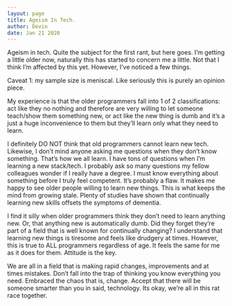 ```yaml
---
layout: page
title: Ageism In Tech.
author: Devin
date: Jan 21 2020
---
```

Ageism in tech. Quite the subject for the first rant, but here goes. I’m getting a little older now, naturally this has started to concern me a little. Not that I think I’m affected by this yet. However, I’ve noticed a few things.

Caveat 1: my sample size is meniscal. Like seriously this is purely an opinion piece.

My experience is that the older programmers fall into 1 of 2 classifications: act like they no nothing and therefore are very willing to let someone teach/show them something new, or act like the new thing is dumb and it’s a just a huge inconvenience to them but they’ll learn only what they need to learn.

I definitely DO NOT think that old programmers cannot learn new tech. Likewise, I don’t mind anyone asking me questions when they don’t know something. That’s how we all learn. I have tons of questions when I’m learning a new stack/tech. I probably ask so many questions my fellow colleagues wonder if I really have a degree. I must know everything about something before I truly feel competent. It’s probably a flaw.
It makes me happy to see older people willing to learn new things. This is what keeps the mind from growing stale. Plenty of studies have shown that continually learning new skills offsets the symptoms of dementia. 

I find it silly when older programmers think they don’t need to learn anything new. Or, that anything new is automatically dumb. Did they forget they’re part of a field that is well known for continually changing? I understand that learning new things is tiresome and feels like drudgery at times. However, this is true to ALL programmers regardless of age. It feels the same for me as it does for them. Attitude is the key. 

We are all in a field that is making rapid changes, improvements and at times mistakes. Don’t fall into the trap of thinking you know everything you need. Embraced the chaos that is, change. Accept that there will be someone smarter than you in said, technology. Its okay, we’re all in this rat race together.
